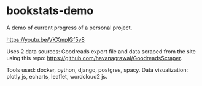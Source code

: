 # bookstats-demo
A demo of current progress of a personal project.

https://youtu.be/VKXmplGf5v8

Uses 2 data sources: Goodreads export file and data scraped from the site using this repo: https://github.com/havanagrawal/GoodreadsScraper.

Tools used: docker, python,  django, postgres, spacy.
Data visualization: plotly js, echarts, leaflet, wordcloud2 js.
